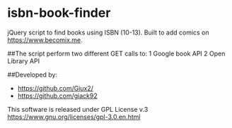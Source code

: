 # isbn-book-finder
jQuery script to find books using ISBN (10-13).
Built to add comics on https://www.becomix.me.

##The script perform two different GET calls to: 
1 Google book API
2 Open Library API

##Developed by:
* https://github.com/Giux2/
* https://github.com/giack92

This software is released under GPL License v.3
https://www.gnu.org/licenses/gpl-3.0.en.html
